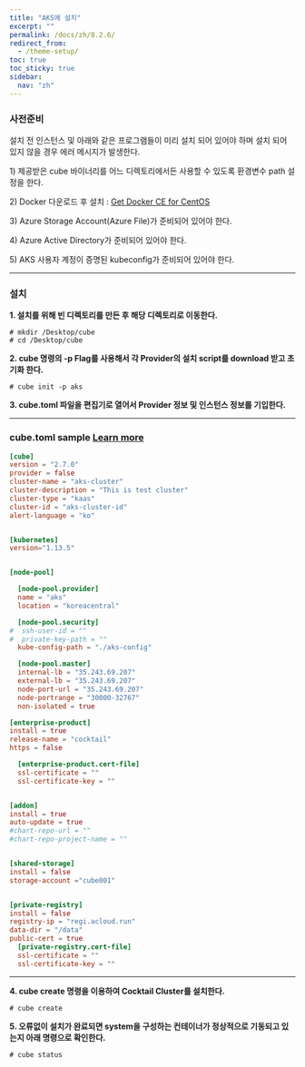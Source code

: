 ```yaml
---
title: "AKS에 설치"
excerpt: ""
permalink: /docs/zh/8.2.6/
redirect_from:
  - /theme-setup/
toc: true
toc_sticky: true
sidebar:
  nav: "zh"
---
```


### **사전준비**

설치 전 인스턴스 및 아래와 같은 프로그램들이 미리 설치 되어 있어야 하며 설치 되어 있지 않을 경우 에러 메시지가 발생한다.

1\) 제공받은 cube 바이너리를 어느 디렉토리에서든 사용할 수 있도록 환경변수 path 설정을 한다.

2\) Docker 다운로드 후 설치 : [Get Docker CE for CentOS](https://docs.docker.com/install/linux/docker-ce/centos/)

3\) Azure Storage Account(Azure File)가 준비되어 있어야 한다.

4\) Azure Active Directory가 준비되어 있어야 한다.

5\) AKS 사용자 계정이 증명된 kubeconfig가 준비되어 있어야 한다.

-----

### **설치**

**1. 설치를 위해 빈 디렉토리를 만든 후 해당 디렉토리로 이동한다.**

```
# mkdir /Desktop/cube
# cd /Desktop/cube
```

**2. cube 명령의 -p Flag를 사용해서 각 Provider의 설치 script를 download 받고 초기화 한다.**

```
# cube init -p aks
```

**3. cube.toml 파일을 편집기로 열어서 Provider 정보 및 인스턴스 정보를 기입한다.**

-----
### cube.toml sample [Learn more](../8.2.10) 

```toml
[cube]
version = "2.7.0"
provider = false
cluster-name = "aks-cluster"
cluster-description = "This is test cluster"
cluster-type = "kaas"
cluster-id = "aks-cluster-id"
alert-language = "ko"


[kubernetes]
version="1.13.5"


[node-pool]

  [node-pool.provider]
  name = "aks"
  location = "koreacentral"

  [node-pool.security]
#  ssh-user-id = ""
#  private-key-path = ""
  kube-config-path = "./aks-config"

  [node-pool.master]
  internal-lb = "35.243.69.207"
  external-lb = "35.243.69.207"
  node-port-url = "35.243.69.207"
  node-portrange = "30000-32767"
  non-isolated = true

[enterprise-product]
install = true
release-name = "cocktail"
https = false

  [enterprise-product.cert-file]
  ssl-certificate = ""
  ssl-certificate-key = ""


[addon]
install = true
auto-update = true
#chart-repo-url = ""
#chart-repo-project-name = ""


[shared-storage]
install = false
storage-account ="cube001"


[private-registry]
install = false
registry-ip = "regi.acloud.run"
data-dir = "/data"
public-cert = true
  [private-registry.cert-file]
  ssl-certificate = ""
  ssl-certificate-key = ""
```

------

**4. cube create 명령을 이용하여 Cocktail Cluster를 설치한다.**

```
# cube create
```

**5. 오류없이 설치가 완료되면 system을 구성하는 컨테이너가 정상적으로 기동되고 있는지 아래 명령으로 확인한다.**

```
# cube status
```